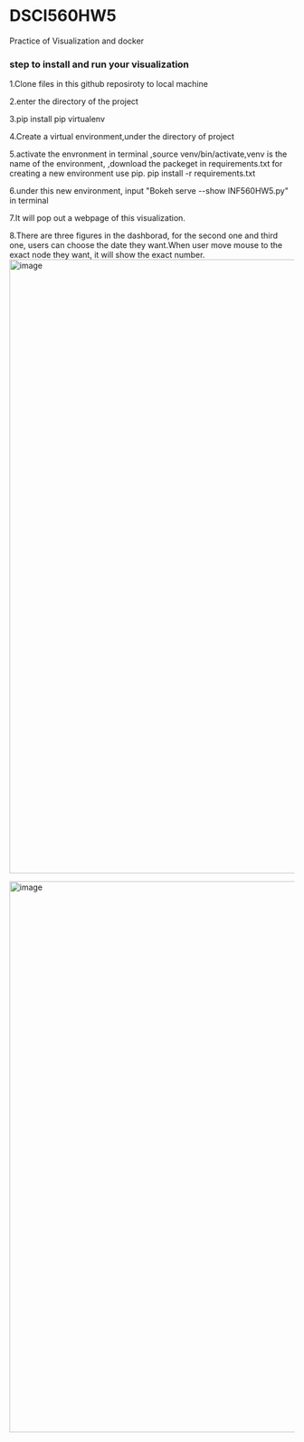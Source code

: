 # DSCI560HW5
Practice of Visualization and docker

### step to install and run your visualization

1.Clone files in this github reposiroty to local machine

2.enter the directory of the project

3.pip install pip virtualenv

4.Create a virtual environment,under the directory of project

5.activate the envronment in terminal ,source venv/bin/activate,venv is the name of the environment,
,download the packeget in requirements.txt for creating a new environment use pip. pip install -r requirements.txt

6.under this new environment, input "Bokeh serve --show INF560HW5.py" in terminal

7.It will pop out a webpage of this visualization.

8.There are three figures in the dashborad, for the second one and third one, users can choose the date they want.When user move mouse to the exact node they want, it will show the exact number.
<img width="1085" alt="image" src="https://user-images.githubusercontent.com/54864182/98058761-5b8e1600-1dfa-11eb-8f61-e825b23c324c.png">

<img width="974" alt="image" src="https://user-images.githubusercontent.com/54864182/98058814-78c2e480-1dfa-11eb-87a7-5dd8344d1a79.png">
